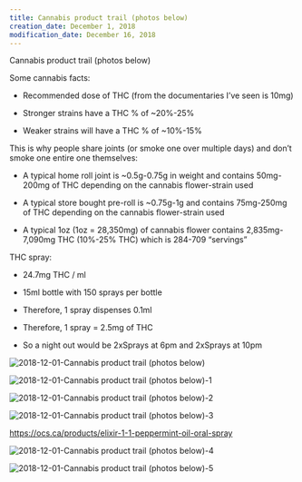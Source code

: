 ```yaml
---
title: Cannabis product trail (photos below)
creation_date: December 1, 2018
modification_date: December 16, 2018
---
```



Cannabis product trail (photos below)

Some cannabis facts:
- Recommended dose of THC (from the documentaries I’ve seen is 10mg)

- Stronger strains have a THC % of ~20%-25%
- Weaker strains will have a THC % of ~10%-15%

This is why people share joints (or smoke one over multiple days) and don’t smoke one entire one themselves:
- A typical home roll joint is ~0.5g-0.75g in weight and contains 50mg-200mg of THC depending on the cannabis flower-strain used 
- A typical store bought pre-roll is ~0.75g-1g and contains 75mg-250mg of THC depending on the cannabis flower-strain used 

- A typical 1oz (1oz = 28,350mg) of cannabis flower contains 2,835mg-7,090mg THC (10%-25% THC) which is 284-709 “servings”

THC spray:
- 24.7mg THC / ml
- 15ml bottle with 150 sprays per bottle
- Therefore, 1 spray dispenses 0.1ml 

- Therefore, 1 spray = 2.5mg of THC
- So a night out would be 2xSprays at 6pm and 2xSprays at 10pm

![2018-12-01-Cannabis product trail (photos below)](images/2018-12-01-Cannabis%20product%20trail%20(photos%20below).jpeg)

![2018-12-01-Cannabis product trail (photos below)-1](images/2018-12-01-Cannabis%20product%20trail%20(photos%20below)-1.jpeg)

![2018-12-01-Cannabis product trail (photos below)-2](images/2018-12-01-Cannabis%20product%20trail%20(photos%20below)-2.jpeg)

![2018-12-01-Cannabis product trail (photos below)-3](images/2018-12-01-Cannabis%20product%20trail%20(photos%20below)-3.jpeg)

https://ocs.ca/products/elixir-1-1-peppermint-oil-oral-spray

![2018-12-01-Cannabis product trail (photos below)-4](images/2018-12-01-Cannabis%20product%20trail%20(photos%20below)-4.jpeg)

![2018-12-01-Cannabis product trail (photos below)-5](images/2018-12-01-Cannabis%20product%20trail%20(photos%20below)-5.jpeg)

